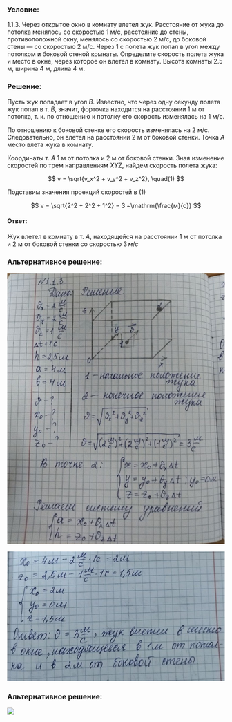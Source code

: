 ###  Условие:

$1.1.3.$ Через открытое окно в комнату влетел жук. Расстояние от жука до потолка менялось со скоростью $1\text{ м/с}$, расстояние до стены, противоположной окну, менялось со скоростью $2\text{ м/с}$, до боковой стены — со скоростью $2\text{ м/с}$. Через $1\text{ с}$ полета жук попал в угол между потолком и боковой стеной комнаты. Определите скорость полета жука и место в окне, через которое он влетел в комнату. Высота комнаты $2.5\text{ м}$, ширина $4\text{ м}$, длина $4\text{ м}$.

###  Решение:

Пусть жук попадает в угол $B$. Известно, что через одну секунду полета жук попал в т. $B$, значит, форточка находится на расстоянии $1\text{ м}$ от потолка, т. к. по отношению к потолку его скорость изменялась на $1\text{ м/с}$.

По отношению к боковой стенке его скорость изменялась на $2\text{ м/с}$. Следовательно, он влетел на расстоянии $2\text{ м}$ от боковой стенки. Точка $A$ место влета жука в комнату.

Координаты т. $A$ $1\text{ м}$ от потолка и $2\text{ м}$ от боковой стенки. Зная изменение скоростей по трем направлениям $XYZ$, найдем скорость полета жука:

$$
v = \sqrt{v_x^2 + v_y^2 + v_z^2}, \quad(1)
$$

Подставим значения проекций скоростей в $(1)$

$$
v = \sqrt{2^2 + 2^2 + 1^2} = 3 ~\mathrm{\frac{м}{c}}
$$

####  Ответ:

Жук влетел в комнату в т. $А$, находящейся на расстоянии $1$ м от потолка и $2$ м от боковой стенки со скоростью $3\, м/с$

###  Альтернативное решение:

![|812x1012, 50%](../../img/1.1.3/01.jpg)

![|762x453, 50%](../../img/1.1.3/02.jpg)

###  Альтернативное решение:

![](https://www.youtube.com/embed/jzRyYIb2-ks)